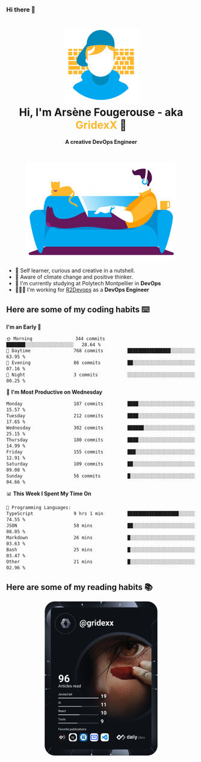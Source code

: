 ### Hi there 👋

<!--
**GridexX/gridexx** is a ✨ _special_ ✨ repository because its `README.md` (this file) appears on your GitHub profile.

Here are some ideas to get you started:

- 🔭 I’m currently working on ...
- 🌱 I’m currently learning ...
- 👯 I’m looking to collaborate on ...
- 🤔 I’m looking for help with ...
- 💬 Ask me about ...
- 📫 How to reach me: ...
- 😄 Pronouns: ...
- ⚡ Fun fact: ...
-->


<!-- Header -->
<h1 align="center">
  <img src="./images/user_profile.png" width="200">
  <br>
  Hi, I'm Arsène Fougerouse - aka <span style="color:#ffb72e">GridexX</span> 👋
</h1>


<p align="center">
  <b>A creative DevOps Engineer </b>
</p>
<br/>
<p align="center">
  <img src="./images/man_couch.png" width="400">
</p>

- 🎨 Self learner, curious and creative in a nutshell. 
- 🌱 Aware of climate change and positive thinker.
- 📕 I'm currently studying at Polytech Montpellier in **DevOps**
- 👨🏻‍💻 I'm working for [R2Devops](https://r2devops.io) as a **DevOps Engineer**


## Here are some of my coding habits ⌨️

<!-- Add a section about tech and Ops stack
  Like this one : https://github.com/Xanthus58#-tech-stack
-->
<!--START_SECTION:waka-->
**I'm an Early 🐤** 

```text
🌞 Morning                344 commits         ███████░░░░░░░░░░░░░░░░░░   28.64 % 
🌆 Daytime                768 commits         ████████████████░░░░░░░░░   63.95 % 
🌃 Evening                86 commits          ██░░░░░░░░░░░░░░░░░░░░░░░   07.16 % 
🌙 Night                  3 commits           ░░░░░░░░░░░░░░░░░░░░░░░░░   00.25 % 
```
📅 **I'm Most Productive on Wednesday** 

```text
Monday                   187 commits         ████░░░░░░░░░░░░░░░░░░░░░   15.57 % 
Tuesday                  212 commits         ████░░░░░░░░░░░░░░░░░░░░░   17.65 % 
Wednesday                302 commits         ██████░░░░░░░░░░░░░░░░░░░   25.15 % 
Thursday                 180 commits         ████░░░░░░░░░░░░░░░░░░░░░   14.99 % 
Friday                   155 commits         ███░░░░░░░░░░░░░░░░░░░░░░   12.91 % 
Saturday                 109 commits         ██░░░░░░░░░░░░░░░░░░░░░░░   09.08 % 
Sunday                   56 commits          █░░░░░░░░░░░░░░░░░░░░░░░░   04.66 % 
```


📊 **This Week I Spent My Time On** 

```text
💬 Programming Languages: 
TypeScript               9 hrs 1 min         ███████████████████░░░░░░   74.55 % 
JSON                     58 mins             ██░░░░░░░░░░░░░░░░░░░░░░░   08.05 % 
Markdown                 26 mins             █░░░░░░░░░░░░░░░░░░░░░░░░   03.63 % 
Bash                     25 mins             █░░░░░░░░░░░░░░░░░░░░░░░░   03.47 % 
Other                    21 mins             █░░░░░░░░░░░░░░░░░░░░░░░░   02.96 % 
```


<!--END_SECTION:waka-->

## Here are some of my reading habits 📚
<div  align="center">
  <img src="./images/devcard.svg" width="300">
</div>
